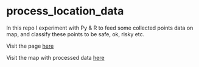 # process_location_data
In this repo I experiment with Py &amp; R to feed some collected points data on map, and classify these points to be safe, ok, risky etc.

Visit the page [here](https://prasadadhav.github.io/process_location_data/)

Visit the map with processed data [here](https://prasadadhav.github.io/process_location_data/)